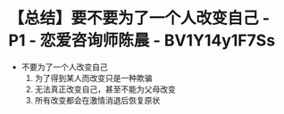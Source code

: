 # 【总结】要不要为了一个人改变自己 - P1 - 恋爱咨询师陈晨 - BV1Y14y1F7Ss

-   不要为了一个人改变自己
    1.  为了得到某人而改变只是一种欺骗
    2.  无法真正改变自己，甚至不能为父母改变
    3.  所有改变都会在激情消退后恢复原状